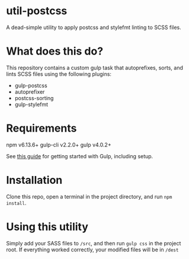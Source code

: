 # util-postcss
A dead-simple utility to apply postcss and stylefmt linting to SCSS files.

# What does this do?
This repository contains a custom gulp task that autoprefixes, sorts, and lints SCSS files using the following plugins:
- gulp-postcss
- autoprefixer
- postcss-sorting
- gulp-stylefmt

# Requirements
npm v6.13.6+
gulp-cli v2.2.0+
gulp v4.0.2+

See [this guide](https://gulpjs.com/docs/en/getting-started/quick-start) for getting started with Gulp, including setup.

# Installation
Clone this repo, open a terminal in the project directory, and run `npm install`.

# Using this utility
Simply add your SASS files to `/src`, and then run `gulp css` in the project root. If everything worked correctly, your modified files will be in `/dest`
